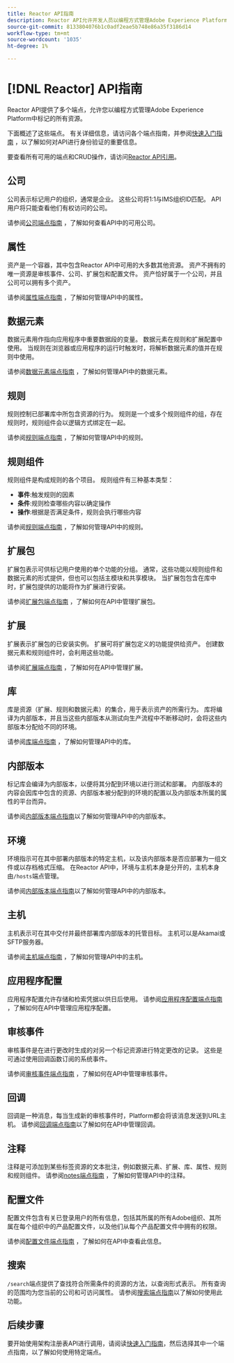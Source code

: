 ```yaml
---
title: Reactor API指南
description: Reactor API允许开发人员以编程方式管理Adobe Experience Platform中标记的所有资源。 请阅读本指南，了解如何使用API执行关键操作。
source-git-commit: 8133804076b1c0adf2eae5b748e86a35f3186d14
workflow-type: tm+mt
source-wordcount: '1035'
ht-degree: 1%

---
```


# [!DNL Reactor] API指南

Reactor API提供了多个端点，允许您以编程方式管理Adobe Experience Platform中标记的所有资源。

下面概述了这些端点。 有关详细信息，请访问各个端点指南，并参阅[快速入门指南](./getting-started.md) ，以了解如何对API进行身份验证的重要信息。

要查看所有可用的端点和CRUD操作，请访问[Reactor API引用](https://www.adobe.io/experience-platform-apis/references/reactor/)。

## 公司

公司表示标记用户的组织，通常是企业。 这些公司将1:1与IMS组织ID匹配。 API用户将只能查看他们有权访问的公司。

请参阅[公司端点指南](./endpoints/companies.md) ，了解如何查看API中的可用公司。

## 属性

资产是一个容器，其中包含Reactor API中可用的大多数其他资源。 资产不拥有的唯一资源是审核事件、公司、扩展包和配置文件。 资产恰好属于一个公司，并且公司可以拥有多个资产。

请参阅[属性端点指南](./endpoints/properties.md) ，了解如何管理API中的属性。

## 数据元素

数据元素用作指向应用程序中重要数据段的变量。 数据元素在规则和扩展配置中使用。 当规则在浏览器或应用程序的运行时触发时，将解析数据元素的值并在规则中使用。

请参阅[数据元素端点指南](./endpoints/data-elements.md) ，了解如何管理API中的数据元素。

## 规则

规则控制已部署库中所包含资源的行为。 规则是一个或多个规则组件的组，存在规则时，规则组件会以逻辑方式绑定在一起。

请参阅[规则端点指南](./endpoints/rules.md) ，了解如何管理API中的规则。

## 规则组件

规则组件是构成规则的各个项目。 规则组件有三种基本类型：

* **事件**:触发规则的因素
* **条件**:规则检查哪些内容以确定操作
* **操作**:根据是否满足条件，规则会执行哪些内容

请参阅[规则端点指南](./endpoints/rules.md) ，了解如何管理API中的规则。

## 扩展包

扩展包表示可供标记用户使用的单个功能的分组。 通常，这些功能以规则组件和数据元素的形式提供，但也可以包括主模块和共享模块。 当扩展包包含在库中时，扩展包提供的功能将作为扩展进行安装。

请参阅[扩展包端点指南](./endpoints/extension-packages.md) ，了解如何在API中管理扩展包。

## 扩展

扩展表示扩展包的已安装实例。 扩展可将扩展包定义的功能提供给资产。 创建数据元素和规则组件时，会利用这些功能。

请参阅[扩展端点指南](./endpoints/extensions.md) ，了解如何在API中管理扩展。

## 库

库是资源（扩展、规则和数据元素）的集合，用于表示资产的所需行为。 库将编译为内部版本，并且当这些内部版本从测试向生产流程中不断移动时，会将这些内部版本分配给不同的环境。

请参阅[库端点指南](./endpoints/libraries.md) ，了解如何管理API中的库。

## 内部版本

标记库会编译为内部版本，以便将其分配到环境以进行测试和部署。 内部版本的内容会因库中包含的资源、内部版本被分配到的环境的配置以及内部版本所属的属性的平台而异。

请参阅[内部版本端点指南](./endpoints/builds.md)以了解如何管理API中的内部版本。

## 环境

环境指示可在其中部署内部版本的特定主机，以及该内部版本是否应部署为一组文件或以存档格式压缩。 在Reactor API中，环境与主机本身是分开的，主机本身由`/hosts`端点管理。

请参阅[内部版本端点指南](./endpoints/builds.md)以了解如何管理API中的内部版本。

## 主机

主机表示可在其中交付并最终部署库内部版本的托管目标。 主机可以是Akamai或SFTP服务器。

请参阅[主机端点指南](./endpoints/hosts.md) ，了解如何管理API中的主机。

## 应用程序配置

应用程序配置允许存储和检索凭据以供日后使用。 请参阅[应用程序配置端点指南](./endpoints/app-configurations.md) ，了解如何在API中管理应用程序配置。

## 审核事件

审核事件是在进行更改时生成的对另一个标记资源进行特定更改的记录。 这些是可通过使用回调函数订阅的系统事件。

请参阅[审核事件端点指南](./endpoints/audit-events.md) ，了解如何在API中管理审核事件。

## 回调

回调是一种消息，每当生成新的审核事件时，Platform都会将该消息发送到URL主机。 请参阅[回调端点指南](./endpoints/callbacks.md)以了解如何在API中管理回调。

## 注释

注释是可添加到某些标签资源的文本批注，例如数据元素、扩展、库、属性、规则和规则组件。 请参阅[notes端点指南](./endpoints/notes.md) ，了解如何管理API中的注释。

## 配置文件

配置文件包含有关已登录用户的所有信息，包括其所属的所有Adobe组织、其所属在每个组织中的产品配置文件，以及他们从每个产品配置文件中拥有的权限。

请参阅[配置文件端点指南](./endpoints/profile.md) ，了解如何在API中查看此信息。

## 搜索

`/search`端点提供了查找符合所需条件的资源的方法，以查询形式表示。 所有查询的范围均为您当前的公司和可访问属性。 请参阅[搜索端点指南](./endpoints/search.md)以了解如何使用此功能。

## 后续步骤

要开始使用架构注册表API进行调用，请阅读[快速入门指南](./getting-started.md)，然后选择其中一个端点指南，以了解如何使用特定端点。
